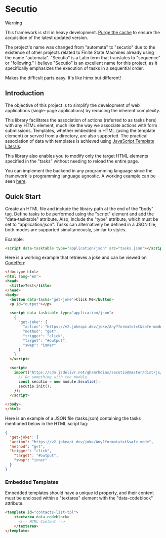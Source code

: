 # Secutio
> [!WARNING]
> This framework is still in heavy development.
> [Purge the cache](https://www.jsdelivr.com/tools/purge) to ensure the acquisition of the latest updated version.

The project's name was changed from "automata" to "secutio" due to the existence of other projects related to Finite State Machines already using the name "automata". "Secutio" is a Latin term that translates to "sequence" or "following." I believe "Secutio" is an excellent name for this project, as it specifically emphasizes the execution of tasks in a sequential order.

Makes the difficult parts easy. It's like htmx but different!

## Introduction
The objective of this project is to simplify the development of web applications (single-page applications) by reducing the inherent complexity.

This library facilitates the association of actions (referred to as tasks here) with any HTML element, much like the way we associate actions with form submissions. Templates, whether embedded in HTML (using the template element) or served from a directory, are also supported. The practical association of data with templates is achieved using [JavaScript Template Literals](https://developer.mozilla.org/en-US/docs/Web/JavaScript/Reference/Template_literals).

This library also enables you to modify only the target HTML elements specified in the "tasks" without needing to reload the entire page.

You can implement the backend in any programming language since the framework is programming language agnostic. A working example can be seen [here](examples/click-to-edit).

## Quick Start
Create an HTML file and include the library path at the end of the "body" tag. Define tasks to be performed using the "script" element and add the "data-tasktable" attribute. Also, include the "type" attribute, which must be set to "application/json". Tasks can alternatively be defined in a JSON file; both modes are supported simultaneously, similar to styles.

Example:
```html
<script data-tasktable type="application/json" src="tasks.json"></script>
```
Here is a working example that retrieves a joke and can be viewed on [CodePen](https://codepen.io/hdias/pen/mdoXPow):
```html
<!doctype html>
<html lang="en">
<head>
  <title>Test</title>
</head>
<body>
  <button data-tasks="get-joke">Click Me</button>
  <p id="output"></p>

  <script data-tasktable type="application/json">
    {
      "get-joke": {
        "action": "https://v2.jokeapi.dev/joke/Any?format=txt&safe-mode",
        "method": "get",
        "trigger": "click",
        "target": "#output",
        "swap": "inner"
      }
    }
  </script>

  <script>
    import("https://cdn.jsdelivr.net/gh/mrhdias/secutio@master/dist/js/secutio.min.js").then((module) => {
      // Do something with the module.
      const secutio = new module.Secutio();
      secutio.init();
    });
  </script>

</body>
</html>
```
Here is an example of a JSON file (tasks.json) containing the tasks mentioned below in the HTML script tag:
```json
{
  "get-joke": {
  "action": "https://v2.jokeapi.dev/joke/Any?format=txt&safe-mode",
  "method": "get",
  "trigger": "click",
    "target": "#output",
    "swap": "inner"
  }
}
```
### Embedded Templates
Embedded templates should have a unique id property, and their content must be enclosed within a "textarea" element with the "data-codeblock" attribute.
```html
<template id="contacts-list-tpl">
    <textarea data-codeblock>
      <!-- HTML Content -->  
    </textarea>
</template>
```

